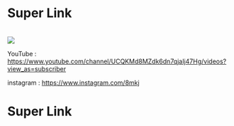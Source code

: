 # Super Link

<br/>
<img src="https://a.top4top.net/p_784944fu1.png" />
<br/>

YouTube : https://www.youtube.com/channel/UCQKMd8MZdk6dn7qjaIj47Hg/videos?view_as=subscriber

instagram : https://www.instagram.com/8mkj

# Super Link
